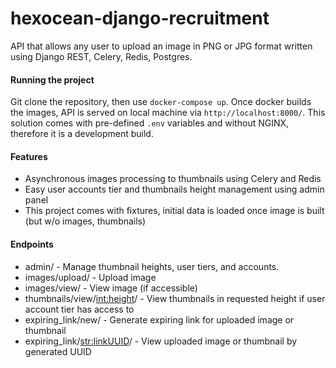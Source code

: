 # hexocean-django-recruitment

API that allows any user to upload an image in PNG or JPG format written using Django REST, Celery, Redis, Postgres.

#### Running the project
Git clone the repository, then use `docker-compose up`. Once docker builds the images, API is served on local machine via `http://localhost:8000/`.
This solution comes with pre-defined `.env` variables and without NGINX, therefore it is a development build.

#### Features
- Asynchronous images processing to thumbnails using Celery and Redis
- Easy user accounts tier and thumbnails height management using admin panel
- This project comes with fixtures, initial data is loaded once image is built (but w/o images, thumbnails)

#### Endpoints
- admin/ - Manage thumbnail heights, user tiers, and accounts.
- images/upload/ - Upload image
- images/view/ - View image (if accessible)
- thumbnails/view/<int:height>/ - View thumbnails in requested height if user account tier has access to
- expiring_link/new/ - Generate expiring link for uploaded image or thumbnail
- expiring_link/<str:linkUUID>/ - View uploaded image or thumbnail by generated UUID

